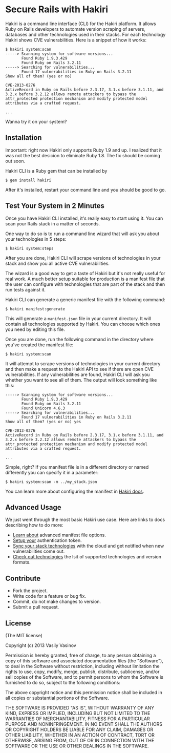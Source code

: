 # Secure Rails with Hakiri

Hakiri is a command line interface (CLI) for the Hakiri platform. It allows Ruby on Rails developers to automate version scraping of servers, databases and other technologies used in their stacks. For each technology Hakiri shows CVE vulnerabilities. Here is a snippet of how it works:

~~~
$ hakiri system:scan
-----> Scanning system for software versions...
       Found Ruby 1.9.3.429
       Found Ruby on Rails 3.2.11
-----> Searching for vulnerabilities...
       Found 17 vulnerabilities in Ruby on Rails 3.2.11
Show all of them? (yes or no)

CVE-2013-0276
ActiveRecord in Ruby on Rails before 2.3.17, 3.1.x before 3.1.11, and 3.2.x before 3.2.12 allows remote attackers to bypass the attr_protected protection mechanism and modify protected model attributes via a crafted request.

...
~~~

Wanna try it on your system?

## Installation

Important: right now Hakiri only supports Ruby 1.9 and up. I realized that it was not the best desicion to eliminate Ruby 1.8. The fix should be coming out soon.

Hakiri CLI is a Ruby gem that can be installed by

~~~
$ gem install hakiri
~~~

After it's installed, restart your command line and you should be good to go.

## Test Your System in 2 Minutes

Once you have Hakiri CLI installed, it's really easy to start using it. You can scan your Rails stack in a matter of seconds.

One way to do so is to run a command line wizard that will ask you about your technologies in 5 steps:

~~~
$ hakiri system:steps
~~~

After you are done, Hakiri CLI will scrape versions of technologies in your stack and show you all active CVE vulnerabilities.

The wizard is a good way to get a taste of Hakiri but it's not really useful for real work. A much better setup suitable for production is a manifest file that the user can configure with technologies that are part of the stack and then run tests against it.

Hakiri CLI can generate a generic manifest file with the following command:

~~~
$ hakiri manifest:generate
~~~

This will generate a `manifest.json` file in your current directory. It will contain all technologies supported by Hakiri. You can choose which ones you need by editing this file.

Once you are done, run the following command in the directory where you've created the manifest file:

~~~
$ hakiri system:scan
~~~

It will attempt to scrape versions of technologies in your current directory and then make a request to the Hakiri API to see if there are open CVE vulnerabilities. If any vulnerabilities are found, Hakiri CLI will ask you whether you want to see all of them. The output will look something like this:

~~~
-----> Scanning system for software versions...
       Found Ruby 1.9.3.429
       Found Ruby on Rails 3.2.11
       Found Unicorn 4.6.3
-----> Searching for vulnerabilities...
       Found 17 vulnerabilities in Ruby on Rails 3.2.11
Show all of them? (yes or no) yes

CVE-2013-0276
ActiveRecord in Ruby on Rails before 2.3.17, 3.1.x before 3.1.11, and 3.2.x before 3.2.12 allows remote attackers to bypass the attr_protected protection mechanism and modify protected model attributes via a crafted request.

...
~~~

Simple, right? If you manifest file is in a different directory or named differently you can specify it in a parameter:

~~~
$ hakiri system:scan -m ../my_stack.json
~~~

You can learn more about configuring the manifest in [Hakiri docs](https://www.hakiriup.com/docs/manifest-file).

## Advanced Usage

We just went through the most basic Hakiri use case. Here are links to docs describing how to do more:

- [Learn about](https://www.hakiriup.com/docs/manifest-file) advanced manifest file options.
- [Setup your](https://www.hakiriup.com/docs/authentication-token) authentication token.
- [Sync your stack technologies](https://www.hakiriup.com/docs/stack-syncing) with the cloud and get notified when new vulnerabilities come out.
- [Check out technologies](https://www.hakiriup.com/docs/technologies-version-formats) the lsit of supported technologies and version formats.

## Contribute

- Fork the project.
- Write code for a feature or bug fix.
- Commit, do not make changes to version.
- Submit a pull request.

## License

(The MIT license)

Copyright (c) 2013 Vasily Vasinov

Permission is hereby granted, free of charge, to any person obtaining
a copy of this software and associated documentation files (the
"Software"), to deal in the Software without restriction, including
without limitation the rights to use, copy, modify, merge, publish,
distribute, sublicense, and/or sell copies of the Software, and to
permit persons to whom the Software is furnished to do so, subject to
the following conditions:

The above copyright notice and this permission notice shall be
included in all copies or substantial portions of the Software.

THE SOFTWARE IS PROVIDED "AS IS", WITHOUT WARRANTY OF ANY KIND,
EXPRESS OR IMPLIED, INCLUDING BUT NOT LIMITED TO THE WARRANTIES OF
MERCHANTABILITY, FITNESS FOR A PARTICULAR PURPOSE AND
NONINFRINGEMENT. IN NO EVENT SHALL THE AUTHORS OR COPYRIGHT HOLDERS BE
LIABLE FOR ANY CLAIM, DAMAGES OR OTHER LIABILITY, WHETHER IN AN ACTION
OF CONTRACT, TORT OR OTHERWISE, ARISING FROM, OUT OF OR IN CONNECTION
WITH THE SOFTWARE OR THE USE OR OTHER DEALINGS IN THE SOFTWARE.
